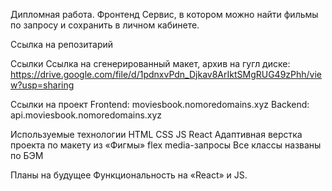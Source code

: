 Дипломная работа. Фронтенд
Сервис, в котором можно найти фильмы по запросу и сохранить в личном кабинете.

Cсылка на репозитарий


Ссылки
Ссылка на сгенерированный макет, архив на гугл диске: https://drive.google.com/file/d/1pdnxvPdn_Djkav8ArIktSMgRUG49zPhh/view?usp=sharing 

Ссылки на проект
Frontend: moviesbook.nomoredomains.xyz
Backend: api.moviesbook.nomoredomains.xyz

Используемые технологии
HTML CSS JS React Адаптивная верстка проекта по макету из «Фигмы» flex media-запросы Все классы названы по БЭМ

Планы на будущее
Функциональность на «React» и JS.
